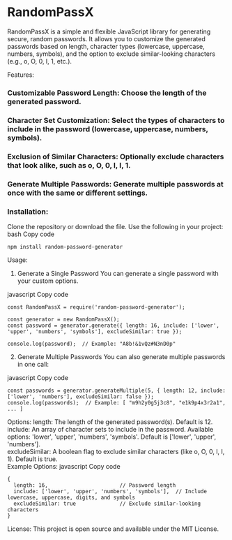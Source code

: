 ﻿# RandomPassX
RandomPassX is a simple and flexible JavaScript library for generating secure, random passwords. It allows you to customize the generated passwords based on length, character types (lowercase, uppercase, numbers, symbols), and the option to exclude similar-looking characters (e.g., o, O, 0, I, 1, etc.).

Features:
### Customizable Password Length: Choose the length of the generated password.
### Character Set Customization: Select the types of characters to include in the password (lowercase, uppercase, numbers, symbols).
### Exclusion of Similar Characters: Optionally exclude characters that look alike, such as o, O, 0, l, I, 1.
### Generate Multiple Passwords: Generate multiple passwords at once with the same or different settings.
### Installation:
Clone the repository or download the file.
Use the following in your project:
bash
Copy code
```
npm install random-password-generator
```

Usage:
1. Generate a Single Password
You can generate a single password with your custom options.

javascript
Copy code
```
const RandomPassX = require('random-password-generator');

const generator = new RandomPassX();
const password = generator.generate({ length: 16, include: ['lower', 'upper', 'numbers', 'symbols'], excludeSimilar: true });

console.log(password);  // Example: "A8b!&1vQz#N3nD0p"

```
2. Generate Multiple Passwords
You can also generate multiple passwords in one call:

javascript
Copy code
```
const passwords = generator.generateMultiple(5, { length: 12, include: ['lower', 'numbers'], excludeSimilar: false });
console.log(passwords);  // Example: [ "m9h2y0g5j3c8", "e1k9p4x3r2a1", ... ]
```
Options:
length: The length of the generated password(s). Default is 12. <br/>
include: An array of character sets to include in the password. Available options: 'lower', 'upper', 'numbers', 'symbols'. Default is ['lower', 'upper', 'numbers'].  <br/>
excludeSimilar: A boolean flag to exclude similar characters (like o, O, 0, l, I, 1). Default is true.  <br/>
Example Options:
javascript
Copy code
```
{
  length: 16,                       // Password length
  include: ['lower', 'upper', 'numbers', 'symbols'],  // Include lowercase, uppercase, digits, and symbols
  excludeSimilar: true              // Exclude similar-looking characters
}
```
License:
This project is open source and available under the MIT License.

